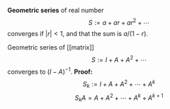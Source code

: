 **Geometric series** of real number $$S:=a+ar+ar^2+\cdots$$converges if $|r|\lt1$, and that the sum is $a/(1-r)$.


Geometric series of [[matrix]] $$S:=I+A+A^2+\cdots$$converges to $(I-A)^{-1}$.
**Proof:** $$S_k:=I+A+A^2+\cdots+A^k$$ $$S_kA=A+A^2+\cdots+A^k+A^{k+1}$$